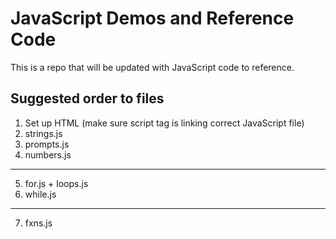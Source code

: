 # JavaScript Demos and Reference Code

This is a repo that will be updated with JavaScript code to reference.

 ## Suggested order to files
1. Set up HTML (make sure script tag is linking correct JavaScript file)
2. strings.js
3. prompts.js
4. numbers.js
------------
5. for.js + loops.js
6. while.js
------------
7. fxns.js

